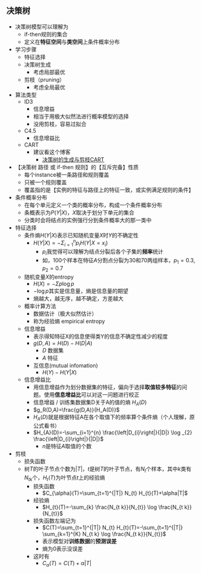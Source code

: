 决策树
---------------------------
+ 决策树模型可以理解为
    * if-then规则的集合
    * 定义在**特征空间**与**类空间**上条件概率分布
+ 学习步骤
    * 特征选择
    + 决策树生成
        * 考虑局部最优
    + 剪枝（pruning）
        * 考虑全局最优
+ 算法类型
    + ID3
        * 信息增益
        * 相当于用极大似然法进行概率模型的选择
        * 没用剪枝，容易过拟合
    + C4.5
        * 信息增益比
    + CART
        + 建议看这个博客
            * [决策树的生成与剪枝CART](https://zhuanlan.zhihu.com/p/145215188)
+ 【决策树 路径 或 if-then 规则】的【互斥完备】性质
    * 每个instance被一条路径和规则覆盖
    * 只被一个规则覆盖
    * 覆盖指的是【实例的特征与路径上的特征一致，或实例满足规则的条件】
+ 条件概率分布
    * 在每个单元定义一个类的概率分布，构成一个条件概率分布
    * 条概表示为$P(Y|X)$，$X$取决于划分下单元的集合
    * 分类时会将结点的实例强行分到条件概率大的那一类中
+ 特征选择
    + 条件熵$H(Y|X)$表示已知随机变量$X$时$Y$的不确定性
        + $H(Y|X)=-\Sigma_{i=1}^n p_iH(Y|X=x_i)$
            * $p_i$我觉得可以理解为结点分裂后各个子集的**频率**统计
            * 如，100个样本在特征$A$分割点分裂为30和70两组样本，$p_1=0.3, p_2=0.7$
    + 随机变量$X$的entropy
        * $H(X)=-\Sigma p\log p$
        * $-\log p$其实是信息量，熵是信息量的期望
        * 熵越大，越无序，越不确定，方差越大
    + 概率计算方法
        * 数据估计（极大似然估计）
        * 称为经验熵 empirical entropy
    + 信息增益
        * 表示得知特征X的信息使得类Y的信息不确定性减少的程度
        + $g(D,A)=H(D)-H(D|A)$
            * $D$ 数据集
            * $A$ 特征
        + 互信息(mutual infomation)
            * $H(Y)-H(Y|X)$
    + 信息增益比
        * 用信息增益作为划分数据集的特征，偏向于选择**取值较多特征**的问题。使用**信息增益比**可以对这一问题进行校正
        * 信息增益 / 训练集数据集D关于A的值的熵 $H_A(D)$
        * $g_R(D,A)=\frac{g(D,A)}{H_A(D)}$
        * $H_A(D)$就是根据特征A在各个取值下的频率算个条件熵（个人理解，原公式看书）
        + $H_{A}(D)=-\sum_{i=1}^{n} \frac{\left|D_{i}\right|}{|D|} \log _{2} \frac{\left|D_{i}\right|}{|D|}$
            * $n$是特征$A$取值的个数
+ 剪枝
    * 损失函数
    + 树$T$的叶子节点个数为$|T|$，$t$是树$T$的叶子节点，有$N_t$个样本，其中$k$类有$N_{tk}$个，$H_t(T)$为叶节点$t$上的经验熵
        + 损失函数
            * $C_{\alpha}(T)=\sum_{t=1}^{|T|} N_{t} H_{t}(T)+\alpha|T|$
        + 经验熵
            * $H_{t}(T)=-\sum_{k} \frac{N_{t k}}{N_{t}} \log \frac{N_{t k}}{N_{t}}$
        + 损失函数左端记为
            * $C(T)=\sum_{t=1}^{|T|} N_{t} H_{t}(T)=-\sum_{t=1}^{|T|} \sum_{k=1}^{K} N_{t k} \log \frac{N_{t k}}{N_{t}}$
            * 表示模型对**训练数据**的**预测误差**
            * 熵为0表示没误差
        + 这时有
            * $C_{\alpha}(T)=C(T)+\alpha|T|$

